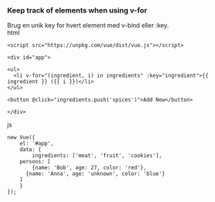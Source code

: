 ### Keep track of elements when using v-for
Brug en unik key for hvert element med v-bind eller :key.  
html  
```
<script src="https://unpkg.com/vue/dist/vue.js"></script>

<div id="app">

<ul>
  <li v-for="(ingredient, i) in ingredients" :key="ingredient">{{ ingredient }} ({{ i }})</li>
</ul>

<button @click="ingredients.push('spices')">Add New</button>

</div>
```
js  
```
new Vue({
	el: '#app',
	data: {
		ingredients: ['meat', 'fruit', 'cookies'],
    persons: [
    	{name: 'Bob', age: 27, color: 'red'},
      {name: 'Anna', age: 'unknown', color: 'blue'}
    ]
	}
});
```
